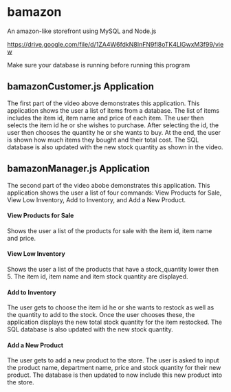 # bamazon
An amazon-like storefront using MySQL and Node.js

https://drive.google.com/file/d/1ZA4W6fdkN8InFN9fl8oTK4LlGwxM3f99/view 

Make sure your database is running before running this program

## bamazonCustomer.js Application
The first part of the video above demonstrates this application.
This application shows the user a list of items from a database. The list of items
includes the item id, item name and price of each item. The user then selects the item id
he or she wishes to purchase. After selecting the id, the user then chooses the quantity he or she
wants to buy. At the end, the user is shown how much items they bought and their total cost.
The SQL database is also updated with the new stock quantity as shown in the video.

## bamazonManager.js Application
The second part of the video abobe demonstrates this application.
This application shows the user a list of four commands: View Products for Sale, View Low Inventory,
Add to Inventory, and Add a New Product.

#### View Products for Sale
Shows the user a list of the products for sale with the item id, item name and price.

#### View Low Inventory
Shows the user a list of the products that have a stock_quantity lower then 5. The item id,
item name and item stock quantity are displayed.

#### Add to Inventory
The user gets to choose the item id he or she wants to restock as well as the quantity to add to the stock.
Once the user chooses these, the application displays the new total stock quantity for the item restocked.
The SQL database is also updated with the new stock quantity.

#### Add a New Product
The user gets to add a new product to the store. The user is asked to input the product name, department name,
price and stock quantity for their new product. The database is then updated to now include this new product
into the store.